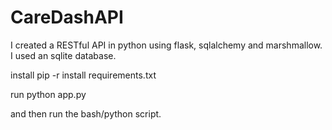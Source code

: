 # CareDashAPI

I created a RESTful API in python using flask, sqlalchemy and marshmallow. I used an sqlite database.

install
pip -r install requirements.txt

run
python app.py

and then run the bash/python script.

